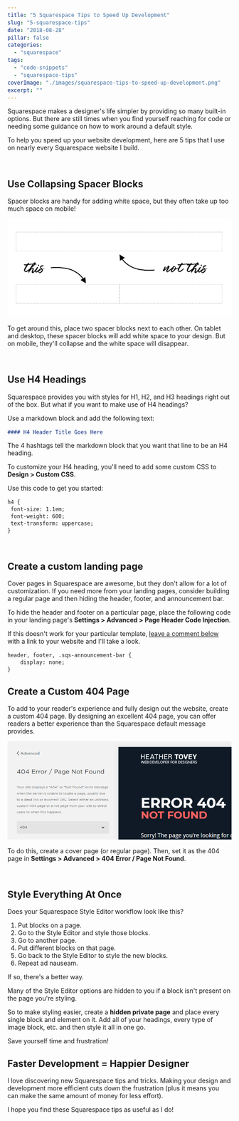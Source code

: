 ```yaml
---
title: "5 Squarespace Tips to Speed Up Development"
slug: "5-squarespace-tips"
date: "2018-08-28"
pillar: false
categories: 
  - "squarespace"
tags: 
  - "code-snippets"
  - "squarespace-tips"
coverImage: "./images/squarespace-tips-to-speed-up-development.png"
excerpt: ""
---
```


Squarespace makes a designer's life simpler by providing so many built-in options. But there are still times when you find yourself reaching for code or needing some guidance on how to work around a default style.

To help you speed up your website development, here are 5 tips that I use on nearly every Squarespace website I build.

 

## Use Collapsing Spacer Blocks

Spacer blocks are handy for adding white space, but they often take up too much space on mobile!

![ Use 2 spacer blocks for white space that disappears on mobile devices. ](./images/5-tips.png)

To get around this, place two spacer blocks next to each other. On tablet and desktop, these spacer blocks will add white space to your design. But on mobile, they'll collapse and the white space will disappear.

 

## Use H4 Headings

Squarespace provides you with styles for H1, H2, and H3 headings right out of the box. But what if you want to make use of H4 headings?

Use a markdown block and add the following text:

```md
#### H4 Header Title Goes Here
```

The 4 hashtags tell the markdown block that you want that line to be an H4 heading.

To customize your H4 heading, you'll need to add some custom CSS to **Design > Custom CSS**.

Use this code to get you started:
```less
h4 {
 font-size: 1.1em;
 font-weight: 600;
 text-transform: uppercase;
}
```
 

## Create a custom landing page

Cover pages in Squarespace are awesome, but they don't allow for a lot of customization. If you need more from your landing pages, consider building a regular page and then hiding the header, footer, and announcement bar.

To hide the header and footer on a particular page, place the following code in your landing page's **Settings > Advanced > Page Header Code Injection**.

If this doesn't work for your particular template, [leave a comment below](#comments) with a link to your website and I'll take a look.

```less
header, footer, .sqs-announcement-bar {
    display: none;
}
```

## Create a Custom 404 Page

To add to your reader's experience and fully design out the website, create a custom 404 page. By designing an excellent 404 page, you can offer readers a better experience than the Squarespace default message provides.

![ Set your custom 404 page in Settings. ](./images/404-page.png)

To do this, create a cover page (or regular page). Then, set it as the 404 page in **Settings > Advanced > 404 Error / Page Not Found**.

 

## Style Everything At Once

Does your Squarespace Style Editor workflow look like this?

1. Put blocks on a page.
2. Go to the Style Editor and style those blocks.
3. Go to another page.
4. Put different blocks on that page.
5. Go back to the Style Editor to style the new blocks.
6. Repeat ad nauseam.

If so, there's a better way.

Many of the Style Editor options are hidden to you if a block isn't present on the page you're styling.

So to make styling easier, create a **hidden private page** and place every single block and element on it. Add all of your headings, every type of image block, etc. and then style it all in one go.

Save yourself time and frustration!

## Faster Development = Happier Designer

I love discovering new Squarespace tips and tricks. Making your design and development more efficient cuts down the frustration (plus it means you can make the same amount of money for less effort).

I hope you find these Squarespace tips as useful as I do!
